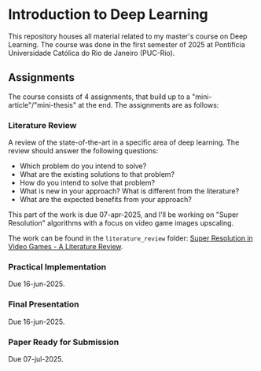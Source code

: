 # Introduction to Deep Learning

This repository houses all material related to my master's course on Deep Learning. The course was done in the first semester of 2025 at Pontifícia Universidade Católica do Rio de Janeiro (PUC-Rio).

## Assignments

The course consists of 4 assignments, that build up to a "mini-article"/"mini-thesis" at the end. The assignments are as follows:

### Literature Review

A review of the state-of-the-art in a specific area of deep learning. The review should answer the following questions:

- Which problem do you intend to solve?
- What are the existing solutions to that problem?
- How do you intend to solve that problem?
- What is new in your approach? What is different from the literature?
- What are the expected benefits from your approach?

This part of the work is due 07-apr-2025, and I'll be working on "Super Resolution" algorithms with a focus on video game images upscaling.

The work can be found in the `literature_review` folder: [Super Resolution in Video Games - A Literature Review](literature_review/literature_review.md).

### Practical Implementation

Due 16-jun-2025.

### Final Presentation

Due 16-jun-2025.

### Paper Ready for Submission

Due 07-jul-2025.
